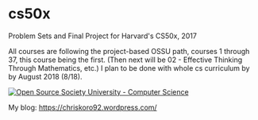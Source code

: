 # cs50x
Problem Sets and Final Project for Harvard's CS50x, 2017

All courses are following the project-based OSSU path, courses 1 through 37, this course being the first. (Then next will be 02 - Effective Thinking Through Mathematics, etc.) I plan to be done with whole cs curriculum by by August 2018 (8/18).  

[![Open Source Society University - Computer Science](https://img.shields.io/badge/OSSU-computer--science-blue.svg)](https://github.com/open-source-society/computer-science)

My blog: 
https://chriskoro92.wordpress.com/
